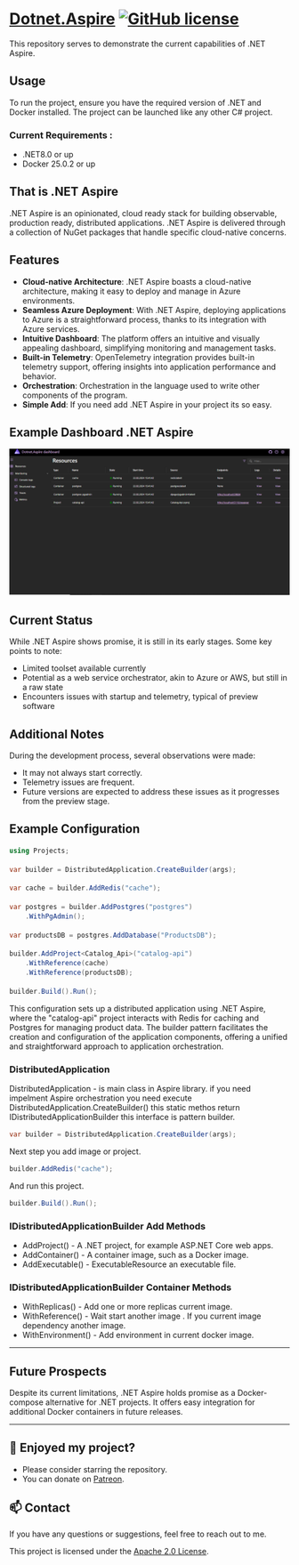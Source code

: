 # [Dotnet.Aspire](https://github.com/a-sharifov/Dotnet.Aspire) [![GitHub license](https://img.shields.io/badge/license-Apache-blue.svg)](https://github.com/a-sharifov/Dotnet.Aspire/blob/master/LICENSE.txt)


This repository serves to demonstrate the current capabilities of .NET Aspire.

## Usage
To run the project, ensure you have the required version of .NET and Docker installed. The project can be launched like any other C# project.

### Current Requirements :
- .NET8.0 or up
- Docker 25.0.2 or up 

## That is .NET Aspire

.NET Aspire is an opinionated, cloud ready stack for building observable, production ready, distributed applications. .NET Aspire is delivered through a collection of NuGet packages that handle specific cloud-native concerns.

## Features
- **Cloud-native Architecture**: .NET Aspire boasts a cloud-native architecture, making it easy to deploy and manage in Azure environments.
- **Seamless Azure Deployment**: With .NET Aspire, deploying applications to Azure is a straightforward process, thanks to its integration with Azure services.
- **Intuitive Dashboard**: The platform offers an intuitive and visually appealing dashboard, simplifying monitoring and management tasks.
- **Built-in Telemetry**: OpenTelemetry integration provides built-in telemetry support, offering insights into application performance and behavior.
- **Orchestration**: Orchestration in the language used to write other components of the program.
- **Simple Add**: If you need add .NET Aspire in your project its so easy.

## Example Dashboard .NET Aspire
  ![Example dashboard .NET Aspire](https://github.com/a-sharifov/Dotnet.Aspire/blob/master/img/dotnet_aspire_dasboard_example.png?raw=true)

## Current Status
While .NET Aspire shows promise, it is still in its early stages. Some key points to note:
- Limited toolset available currently
- Potential as a web service orchestrator, akin to Azure or AWS, but still in a raw state
- Encounters issues with startup and telemetry, typical of preview software

## Additional Notes
During the development process, several observations were made:
- It may not always start correctly.
- Telemetry issues are frequent.
- Future versions are expected to address these issues as it progresses from the preview stage.

## Example Configuration
```csharp
using Projects;

var builder = DistributedApplication.CreateBuilder(args);

var cache = builder.AddRedis("cache");

var postgres = builder.AddPostgres("postgres")
    .WithPgAdmin();

var productsDB = postgres.AddDatabase("ProductsDB");

builder.AddProject<Catalog_Api>("catalog-api")
    .WithReference(cache)
    .WithReference(productsDB);

builder.Build().Run();
```
This configuration sets up a distributed application using .NET Aspire, where the "catalog-api" project interacts with Redis for caching and Postgres for managing product data. The builder pattern facilitates the creation and configuration of the application components, offering a unified and straightforward approach to application orchestration.

### DistributedApplication

DistributedApplication - is main class in Aspire library. if you need impelment Aspire orchestration you need execute 
DistributedApplication.CreateBuilder() this static methos return IDistributedApplicationBuilder this interface is pattern builder.
```csharp
var builder = DistributedApplication.CreateBuilder(args);
```

Next step you add image or project.
```csharp
builder.AddRedis("cache");
```
And run this project.
```csharp
builder.Build().Run();
```

### IDistributedApplicationBuilder Add Methods

- AddProject() - A .NET project, for example ASP.NET Core web apps.
- AddContainer() - A container image, such as a Docker image.
- AddExecutable() - ExecutableResource an executable file.

### IDistributedApplicationBuilder Container Methods

- WithReplicas() - Add one or more replicas current image.
- WithReference() - Wait start another image . If you current image dependency another image.
- WithEnvironment() - Add environment in current docker image.
---

## Future Prospects
Despite its current limitations, .NET Aspire holds promise as a Docker-compose alternative for .NET projects. It offers easy integration for additional Docker containers in future releases.

---

## 🌟 Enjoyed my project?

- Please consider starring the repository.
- You can donate on [Patreon](https://www.patreon.com/a_sharifov).

## 📫 Contact

If you have any questions or suggestions, feel free to reach out to me.

This project is licensed under the [Apache 2.0 License](LICENSE).
